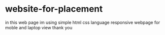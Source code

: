 # website-for-placement
in this web page im using simple html css language 
responsive webpage 
for moble and laptop view
thank you 
